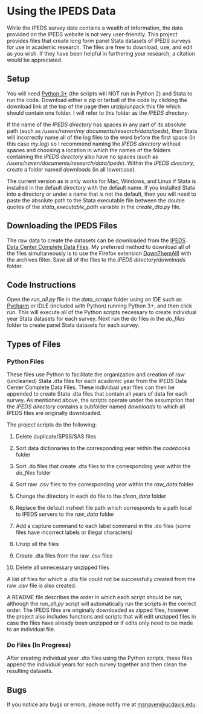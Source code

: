 # Using the IPEDS Data
While the IPEDS survey data contains a wealth of information, the data provided on the IPEDS website is not very user-friendly. This project provides files that create long form panel Stata datasets of IPEDS surveys for use in academic research. The files are free to download, use, and edit as you wish. If they have been helpful in furthering your research, a citation would be appreciated.

## Setup
You will need [Python 3+](https://www.python.org/downloads/) (the scripts will NOT run in Python 2) and Stata to run the code. Download either a zip or tarball of the code by clicking the download link at the top of the page then unzip/unpack this file which should contain one folder. I will refer to this folder as the _IPEDS directory_.

If the name of the _IPEDS directory_ has spaces in any part of its absolute path (such as _/users/naven/my documents/research/data/ipeds_), then Stata will incorrectly name all of the log files to the word before the first space (in this case _my.log_) so I recommend naming the _IPEDS directory_ without spaces and choosing a location in which the names of the folders containing the _IPEDS directory_ also have no spaces (such as _/users/naven/documents/research/data/ipeds_). Within the _IPEDS directory_, create a folder named _downloads_ (in all lowercase).

The current version as is only works for Mac, Windows, and Linux if Stata is installed in the default directory with the default name. If you installed Stata into a directory or under a name that is not the default, then you will need to paste the absolute path to the Stata executable file between the double quotes of the _stata_executable_path_ variable in the _create_dta.py_ file.

## Downloading the IPEDS Files
The raw data to create the datasets can be downloaded from the [IPEDS Data Center Complete Data Files](https://nces.ed.gov/ipeds/datacenter/DataFiles.aspx). My preferred method to download all of the files simultaneously is to use the Firefox extension [DownThemAll!](http://www.downthemall.net/) with the archives filter. Save all of the files to the _IPEDS directory/downloads_ folder.

## Code Instructions
Open the _run_all.py_ file in the _data_scrape_ folder using an IDE such as [Pycharm](https://www.jetbrains.com/pycharm/download/) or IDLE (included with Python) running Python 3+, and then click _run_. This will execute all of the Python scripts necessary to create individual year Stata datasets for each survey. Next run the do files in the _do_files_ folder to create panel Stata datasets for each survey.

## Types of Files

### Python Files
These files use Python to facilitate the organization and creation of raw (uncleaned) Stata .dta files for each academic year from the IPEDS Data Center Complete Data Files. These individual year files can then be appended to create Stata .dta files that contain all years of data for each survey. As mentioned above, the scripts operate under the assumption that the _IPEDS directory_ contains a subfolder named _downloads_ to which all IPEDS files are originally downloaded.

The project scripts do the following:

1. Delete duplicate/SPSS/SAS files

2. Sort data dictionaries to the corresponding year within the _codebooks_ folder

3. Sort .do files that create .dta files to the corresponding year within the _do_files_ folder

4. Sort raw .csv files to the corresponding year within the _raw_data_ folder

5. Change the directory in each do file to the _clean_data_ folder

6. Replace the default insheet file path which corresponds to a path local to IPEDS servers to the _raw_data_ folder

7. Add a capture command to each label command in the .do files (some files have incorrect labels or illegal characters)

8. Unzip all the files

9. Create .dta files from the raw .csv files

10. Delete all unnecessary unzipped files

A list of files for which a .dta file could not be successfully created from the raw .csv file is also created.

A README file describes the order in which each script should be run, although the _run_all.py_ script will automatically run the scripts in the correct order. The IPEDS files are originally downloaded as zipped files, however the project also includes functions and scripts that will edit unzipped files in case the files have already been unzipped or if edits only need to be made to an individual file.


### Do Files (In Progress)
After creating individual year .dta files using the Python scripts, these files append the individual years for each survey together and then clean the resulting datasets.


## Bugs
If you notice any bugs or errors, please notify me at [msnaven@ucdavis.edu](mailto:msnaven@ucdavis.edu).
